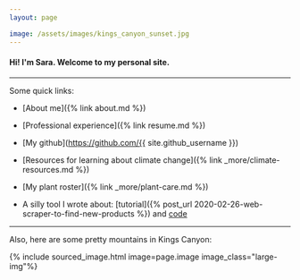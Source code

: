 ```yaml
---
layout: page

image: /assets/images/kings_canyon_sunset.jpg
---
```

#### Hi! I'm Sara. Welcome to my personal site.

---

Some quick links:

* [About me]({% link about.md %})

* [Professional experience]({% link resume.md %})

* [My github](https://github.com/{{ site.github_username }})

* [Resources for learning about climate change]({% link _more/climate-resources.md %})

* [My plant roster]({% link _more/plant-care.md %})

* A silly tool I wrote about: [tutorial]({% post_url 2020-02-26-web-scraper-to-find-new-products %}) and [code](https://github.com/brockmuellers/watch-products)

---

Also, here are some pretty mountains in Kings Canyon:

{% include sourced_image.html image=page.image image_class="large-img"%}
